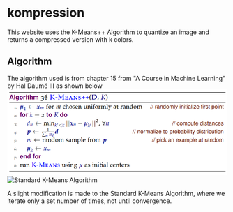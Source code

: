 # kompression

This website uses the K-Means++ Algorithm to quantize an image and returns a compressed version with k colors.

## Algorithm

The algorithm used is from chapter 15 from "A Course in Machine Learning" by Hal Daumé III as shown below
![K-Means++ Algorithm](images/kmeans++.png)
![Standard K-Means Algorithm](images/kmeans.png)

A slight modification is made to the Standard K-Means Algorithm, where we iterate only a set number of times, not until convergence.
